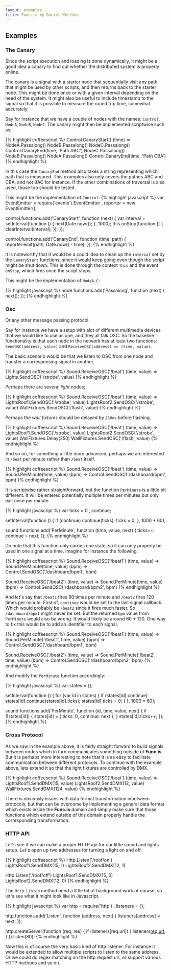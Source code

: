 ```yaml
---
layout: examples
title: Func.is by Daniel Werthén
---
```


## Examples
### The Canary

Since the script execution and loading is done dynamically, it might be a good idea a canary to find out whether the distributed system is properly online.

The canary is a signal with a starter node that sequentially visit any path that might be used by other scripts, and then returns back to the starter node.  This might be done once or with a given interval depending on the need of the system.  It might also be useful to include timestamp to the signal so that it is possible to measure the round trip time, somewhat accurately.

Say for instance that we have a couple of nodes with the names: `Control`, `NodeA`, `NodeB`, `NodeC`.  The canary might then be implemented scriptwise such as:

{% highlight coffeescript %}
Control.CanaryStart()
	(time) =>
		NodeA.Passalong()
			NodeB.Passalong()
				NodeC.Passalong()
					Control.CanaryEnd(time, 'Path ABC')
		NodeC.Passalong()
			NodeB.Passalong()
				NodeA.Passalong()
					Control.CanaryEnd(time, 'Path CBA')
{% endhighlight %}

In this case the `CanaryEnd` method also takes a string representing which path that is measured.  This examples also only covers the pathes ABC and CBA, and not BAC for instance.  If the other combinations of traversal is also used, those too should be tested.

This might be the implementation of `Control`:
{% highlight javascript %}
var EventEmitter = require('events').EventEmitter
	, reporter = new EventEmitter();

control.functions.add('CanaryStart', function (next) {
	var interval = setInterval(function () {
		next(Date.now());
	}, 1000);
	this.onStop(function () {
		clearInterval(interval);
	});
});

control.functions.add('CanaryEnd', function (time, path) {
	reporter.emit(path, Date.now() - time);
});
{% endhighlight %}

It is noteworthy that it would be a could idea to clean up the `interval` set by the `CanaryStart` functions, since it would keep going even though the script might be shut down.  This is done through the context `this` and the event `onStop`, which fires once the script stops.

This might be the implementation of `NodeA-C`:

{% highlight javascript %}
node.functions.add('Passalong', function (next) {
	next();
});
{% endhighlight %}

### Osc

Or any other message passing protocol.

Say for instance we have a setup with alot of different multimedia devices that we would like to use as one, and they all talk OSC.  So the baseline functionality is that each node in the network has at least two functions: `SendOSC(address, value)` and `ReceiveOSC(address) => (time, value)`.

The basic scenario would be that we listen to OSC from one node and transfer a corresponsing signal in another.

{% highlight coffeescript %}
Sound.ReceiveOSC('/beat')
	(time, value) =>
		Lights.SendOSC('/strobe', value)
{% endhighlight %}

Perhaps there are several *light* nodes;

{% highlight coffeescript %}
Sound.ReceiveOSC('/beat')
	(time, value) =>
		LightsRoof1.SendOSC('/strobe', value)
		LightsRoof2.SendOSC('/strobe', value)
		WallFixtures.SendOSC('/flash', value)
{% endhighlight %}

Perhaps the *wall fixtures* should be delayed by `250ms` before flashing.

{% highlight coffeescript %}
Sound.ReceiveOSC('/beat')
	(time, value) =>
		LightsRoof1.SendOSC('/strobe', value)
		LightsRoof2.SendOSC('/strobe', value)
		WallFixtures.Delay(250)
			WallFixtures.SendOSC('/flash', value)
{% endhighlight %}

And so on, for something a little more advanced, perhaps we are interested in `/beat` per minute rather than `/beat` itself.

{% highlight coffeescript %}
Sound.ReceiveOSC('/beat')
	(time, value) =>
		Sound.PerMinute(time, value)
			(bpm) =>
				Control.SendOSC('/dashboard/bpm', bpm)
{% endhighlight %}

It is scriptwise rather straightforward, but the function `PerMinute` is a little bit different.  It will be entered potentially multiple times per minutes but only exit once per minute.

{% highlight javascript %}
var ticks = 0
	, continue;

setInterval(function () {
	if (continue)
		continue(ticks);
	ticks = 0;
}, 1000 * 60);

sound.functions.add('PerMinute', function (time, value, next) {
	ticks++;
	continue = next;
});
{% endhighlight %}

Do note that this function only carries one state, so it can only properly be used in one signal at a time.  Imagine for instance the following:

{% highlight coffeescript %}
Sound.ReceiveOSC('/beat1')
	(time, value) =>
		Sound.PerMinute(time, value)
			(bpm) =>
				Control.SendOSC('/dashboard/bpm1', bpm)

Sound.ReceiveOSC('/beat2')
	(time, value) =>
		Sound.PerMinute(time, value)
			(bpm) =>
				Control.SendOSC('/dashboard/bpm2', bpm)
{% endhighlight %}

And let's say that `/beat1` fires 60 times per minute and `/beat2` fires 120 times per minute.  First of, `continue` would be set to the last signal callback.  Which would probably be `/beat2` since it fires much faster.  So `/dashboard/bpm1` might never be set.  But the returned `bpm` value from `PerMinute` would also be wrong.  It would likely be around 60 + 120.  One way to fix this would be to add an identifier to each signal.

{% highlight coffeescript %}
Sound.ReceiveOSC('/beat1')
	(time, value) =>
		Sound.PerMinute('/beat1', time, value)
			(bpm) =>
				Control.SendOSC('/dashboard/bpm1', bpm)

Sound.ReceiveOSC('/beat2')
	(time, value) =>
		Sound.PerMinute('/beat2', time, value)
			(bpm) =>
				Control.SendOSC('/dashboard/bpm2', bpm)
{% endhighlight %}

And modify the `PerMinute` function accordingly:

{% highlight javascript %}
var states = {};

setInterval(function () {
	for (var id in states) {
		if (states[id].continue)
			states[id].continue(states[id].ticks);
		states[id].ticks = 0;
	}
}, 1000 * 60);

sound.functions.add('PerMinute', function (id, time, value, next) {
	if (!states[id]) {
		states[id] = { ticks: 0, continue: next };
	}
	states[id].ticks++;
});
{% endhighlight %}

### Cross Protocol

As we saw in the example above, it is fairly straight forward to build signals between nodes which in turn communicates something outside of **Func.is**.  But it is perhaps more interesting to note that it is as easy to facilitate communication between different protocols.  To continue with the example above, lets extend it so that the light fixtures are controlled by DMX.

{% highlight coffeescript %}
Sound.ReceiveOSC('/beat')
	(time, value) =>
		LightsRoof1.SendDMX(15, value)
		LightsRoof2.SendDMX(12, value)
		WallFixtures.SendDMX(124, value)
{% endhighlight %}

There is obviously issues with data format transformation inbetween protocols, but that can be overcome by implementing a general data format which exists inside the **Func.is** domain and simply make sure that those functions which extend outside of this domain properly handle the corresponding transformation.

### HTTP API

Let's see if we can make a proper HTTP api for our little sound and lights setup.  Let's open up two addresses for turning a light on and off.

{% highlight coffeescript %}
Http.Listen('/roof/on')
	LightsRoof1.SendDMX(15, 1)
	LightsRoof2.SendDMX(12, 1)

Http.Listen('/roof/off')
	LightsRoof1.SendDMX(15, 0)
	LightsRoof2.SendDMX(12, 0)
{% endhighlight %}

The `Http.Listen` method need a little bit of background work of course, so let's see what it might look like in Javascript.

{% highlight javascript %}
var http = require('http')
	, listeners = {};

http.functions.add('Listen', function (address, next) {
	listeners[address] = next;
});

http.createServer(function (req, res) {
	if (listeners[req.url]) {
		listeners[req.url]();
	}
}).listen(80);
{% endhighlight %}

Now this is of course the very basic kind of http listener.  For instance it would be extended to allow multiple scripts to listen to the same address.  Or we could do regex matching on the http request url, or support various HTTP methods and so on.


